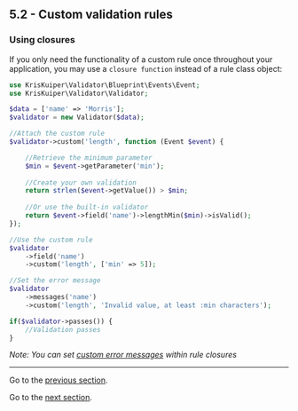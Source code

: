 ## 5.2 - Custom validation rules

### Using closures

If you only need the functionality of a custom rule once throughout your application, you may use a `closure function` instead of a rule class object:

```php
use KrisKuiper\Validator\Blueprint\Events\Event;
use KrisKuiper\Validator\Validator;

$data = ['name' => 'Morris'];
$validator = new Validator($data);

//Attach the custom rule
$validator->custom('length', function (Event $event) {

    //Retrieve the minimum parameter
    $min = $event->getParameter('min');
    
    //Create your own validation
    return strlen($event->getValue()) > $min;
    
    //Or use the built-in validator
    return $event->field('name')->lengthMin($min)->isValid();
});

//Use the custom rule
$validator
    ->field('name')
    ->custom('length', ['min' => 5]);

//Set the error message
$validator
    ->messages('name')
    ->custom('length', 'Invalid value, at least :min characters');

if($validator->passes()) {
    //Validation passes   
}
```
*Note: You can set [custom error messages](/docs/09%20-%20Errors%20messages/9.4%20-%20Custom%20error%20messages.md#example-5-using-custom-error-messages-within-custom-rules) within rule closures*


---------------

Go to the [previous section](/docs/05%20-%20Custom%20validation%20rules/5.1%20-%20Using%20rule%20class%20objects.md).

Go to the [next section](/docs/06%20-%20Conditional%20validation/6.1%20-%20Conditionally%20adding%20rules.md).
